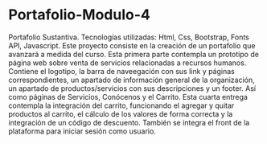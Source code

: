 # Portafolio-Modulo-4
Portafolio Sustantiva. Tecnologías utilizadas: Html, Css, Bootstrap, Fonts API, Javascript. Este proyecto consiste en la creación de un portafolio que avanzará a medida del curso. Esta primera parte contempla un prototipo de página web sobre venta de servicios relacionadas a recursos humanos. Contiene el logotipo, la barra de naveegación con sus link y páginas correspondientes, un apartado de información general de la organización, un apartado de productos/servicios con sus descripciones y un footer. Así como páginas de Servicios, Conócenos y el Carrito. Esta cuarta entrega contempla la integración del carrito, funcionando el agregar y quitar productos al carrito, el cálculo de los valores de forma correcta y la integración de un código de descuento. También se integra el front de la plataforma para iniciar sesión como usuario.
